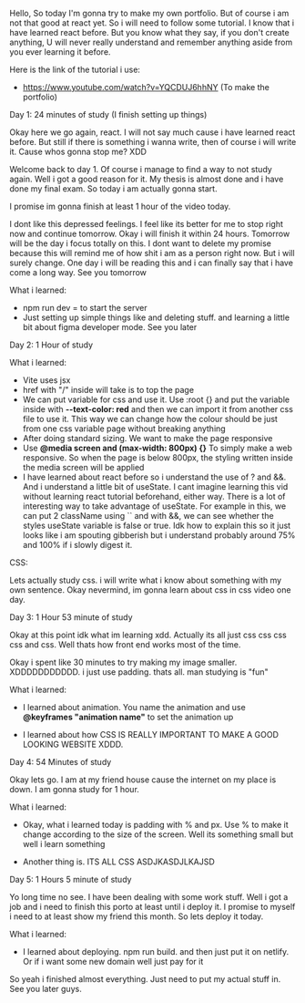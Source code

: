 Hello, So today I'm gonna try to make my own portfolio. But of course i am not that good at react yet. So i will need to follow some tutorial. I know that i have learned react before. But you know what they say, if you don't create anything, U will never really understand and remember anything aside from you ever learning it before.

Here is the link of the tutorial i use:

- https://www.youtube.com/watch?v=YQCDUJ6hhNY (To make the portfolio)

Day 1: 24 minutes of study (I finish setting up things)

Okay here we go again, react. I will not say much cause i have learned react before. But still if there is something i wanna write, then of course i will write it. Cause whos gonna stop me? XDD

Welcome back to day 1. Of course i manage to find a way to not study again. Well i got a good reason for it. My thesis is almost done and i have done my final exam. So today i am actually gonna start.

I promise im gonna finish at least 1 hour of the video today.

I dont like this depressed feelings. I feel like its better for me to stop right now and continue tomorrow. Okay i will finish it within 24 hours. Tomorrow will be the day i focus totally on this. I dont want to delete my promise because this will remind me of how shit i am as a person right now. But i will surely change. One day i will be reading this and i can finally say that i have come a long way. See you tomorrow

What i learned:

- npm run dev = to start the server
- Just setting up simple things like and deleting stuff. and learning a little bit about figma developer mode. See you later

Day 2: 1 Hour of study

What i learned:

- Vite uses jsx
- href with "/" inside will take is to top the page
- We can put variable for css and use it. Use :root {} and put the variable inside with **--text-color: red** and then we can import it from another css file to use it. This way we can change how the colour should be just from one css variable page without breaking anything
- After doing standard sizing. We want to make the page responsive
- Use **@media screen and (max-width: 800px) {}** To simply make a web responsive. So when the page is below 800px, the styling written inside the media screen will be applied
- I have learned about react before so i understand the use of ? and &&. And i understand a little bit of useState. I cant imagine learning this vid without learning react tutorial beforehand, either way. There is a lot of interesting way to take advantage of useState. For example in this, we can put 2 className using `` and with &&, we can see whether the styles useState variable is false or true. Idk how to explain this so it just looks like i am spouting gibberish but i understand probably around 75% and 100% if i slowly digest it.

CSS:

Lets actually study css. i will write what i know about something with my own sentence. Okay nevermind, im gonna learn about css in css video one day.

Day 3: 1 Hour 53 minute of study

Okay at this point idk what im learning xdd. Actually its all just css css css css and css. Well thats how front end works most of the time.

Okay i spent like 30 minutes to try making my image smaller. XDDDDDDDDDDD. i just use padding. thats all. man studying is "fun"

What i learned:

- I learned about animation. You name the animation and use **@keyframes "animation name"** to set the animation up

- I learned about how CSS IS REALLY IMPORTANT TO MAKE A GOOD LOOKING WEBSITE XDDD.

Day 4: 54 Minutes of study

Okay lets go. I am at my friend house cause the internet on my place is down. I am gonna study for 1 hour.

What i learned:

- Okay, what i learned today is padding with % and px. Use % to make it change according to the size of the screen. Well its something small but well i learn something

- Another thing is. ITS ALL CSS ASDJKASDJLKAJSD

Day 5: 1 Hours 5 minute of study

Yo long time no see. I have been dealing with some work stuff. Well i got a job and i need to finish this porto at least until i deploy it. I promise to myself i need to at least show my friend this month. So lets deploy it today.

What i learned:

- I learned about deploying. npm run build. and then just put it on netlify. Or if i want some new domain well just pay for it

So yeah i finished almost everything. Just need to put my actual stuff in. See you later guys.
